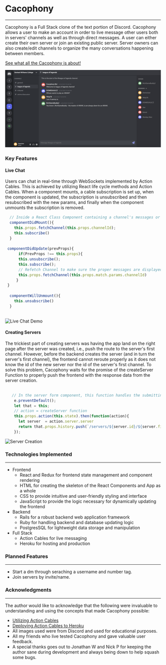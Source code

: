 # Cacophony

-----

Cacophony is a Full Stack clone of the text portion of Discord. Cacophony allows a user to make an account in order to live message other users both in servers' channels as well as through direct messages. A user can either create their own server or join an existing public server. Server owners can also create/edit channels to organize the many conversations happening between members. 

[See what all the Cacophony is about!](https://cacophony-1.herokuapp.com/#/)

![Splash](https://github.com/CodyDegraffeNiles/Cacophony/blob/main/app/assets/images/readme_splash.png)

### Key Features

#### Live Chat

Users can chat in real-time through WebSockets implemented by Action Cables. This is achieved by utilizing React life cycle methods and Action Cables. When a component mounts, a cable subscription is set up, when the component is updated, the subscription is unsubscribed and then resubscribed with the new params, and finally when the component unmounts the subscription is removed.

```JavaScript
  // Inside a React Class Component containing a channel's messages or dms
  componentDidMount(){
    this.props.fetchChannel(this.props.channelId);
    this.subscribe()
  }
  
 componentDidUpdate(prevProps){
      if(PrevProps !== this.props){
      this.unsubscribe();
      this.subscribe();
      // Refetch Channel to make sure the proper messages are displayed
      this.props.fetchChannel(this.props.match.params.channelId)
     }
 }
 
  componentWillUnmount(){
    this.unsubscribe()
  }
  
```
![Live Chat Demo](https://media.giphy.com/media/WtYjnziHVpjVPHcxqS/giphy.gif)

#### Creating Servers

The trickiest part of creating servers was having the app land on the right page after the server was created, i.e., push the route to the server's first channel. However, before the backend creates the server (and in turn the server's first channel), the frontend cannot reroute properly as it does not know the id of the new server nor the id of the server's first channel. To solve this problem, Cacophony waits for the promise of the createServer Function to properly push the frontend with the response data from the server creation.


``` JavaScript

   // In the server form component, this function handles the submitting of server creation form
    e.preventDefault();
    let that = this;
    // action = createServer function
    this.props.action(this.state).then(function(action){
      let server  = action.server.server
      return that.props.history.push(`/servers/${server.id}/${server.firstChannelId}`);
    });

```

![Server Creation](https://media.giphy.com/media/nramPjT2afF2LDIgb9/giphy.gif)
### Technologies Implemented
---- 

* Frontend
    * React and Redux for frontend state management and component rendering
    * HTML for creating the skeleton of the React Components and App as a whole
    * CSS to provide intuitive and user-friendly styling and interface
    * JavaScript to provide the logic necessary for dynamically updating the frontend
* Backend 
    * Rails for a robust backend web application framework
    * Ruby for handling backend and database updating logic 
    * PostgresSQL for lightweight data storage and manipulation
* Full Stack
    * Action Cables for live messaging
    * Heroku for hosting and production

### Planned Features
----
* Start a dm through seraching a username and number tag.
* Join servers by invite/name.

### Acknowledgments
----
The author would like to acknowledge that the following were invaluable to understanding and using the concepts that made Cacophony possible:

* [Utilizing Action Cables](https://javascript.plainenglish.io/building-a-simple-live-chat-in-react-with-action-cable-8c2abf7a25b5)
* [Deploying Action Cables to Heroku](https://medium.com/swlh/deploying-a-rails-react-app-with-actioncable-to-heroku-cb5d42f41a2a)
* All images used were from Discord and used for educational purposes.
* All my friends who live tested Cacophony and gave valuable user feedback.
* A special thanks goes out to Jonathan W and Nick P for keeping the author sane during development and always being down to help squash some bugs.
